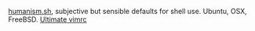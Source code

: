 [humanism.sh](https://github.com/cyphunk/humanism.sh), subjective but sensible defaults for shell use. Ubuntu, OSX, FreeBSD.
[Ultimate vimrc](https://github.com/amix/vimrc)
